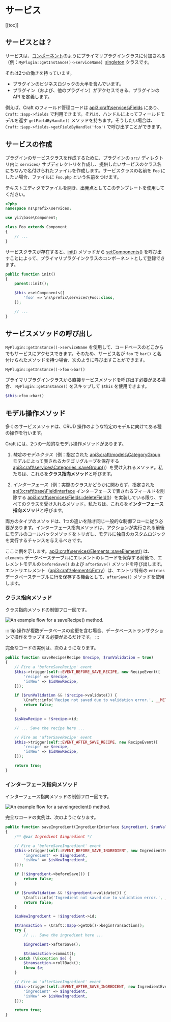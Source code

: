 # サービス

[[toc]]

## サービスとは？

サービスは、[コンポーネント](https://www.yiiframework.com/doc/guide/2.0/en/structure-application-components)のようにプライマリプラグインクラスに付加される（例：`MyPlugin::getInstance()->serviceName`）[singleton](https://en.wikipedia.org/wiki/Singleton_pattern) クラスです。

それは2つの働きを持っています。

- プラグインのビジネスロジックの大半を含んでいます。
- プラグイン（および、他のプラグイン）がアクセスできる、プラグインの API を定義します。

例えば、Craft のフィールド管理コードは <api3:craft\services\Fields> にあり、`Craft::$app->fields` で利用できます。それは、ハンドルによってフィールドモデルを返す `getFieldByHandle()` メソッドを持ちます。そうしたい場合は、`Craft::$app->fields->getFieldByHandle('foo')` で呼び出すことができます。

## サービスの作成

プラグインのサービスクラスを作成するために、プラグインの `src/` ディレクトリ内に `services/` サブディレクトリを作成し、提供したいサービスのクラス名にちなんで名付けられたファイルを作成します。サービスクラスの名前を `Foo` にしたい場合、ファイルに `Foo.php` という名前をつけます。

テキストエディタでファイルを開き、出発点としてこのテンプレートを使用してください。

```php
<?php
namespace ns\prefix\services;

use yii\base\Component;

class Foo extends Component
{
    // ...
}
```

サービスクラスが存在すると、[init()](yii2:yii\base\BaseObject::init()) メソッドから [setComponents()](yii2:yii\di\ServiceLocator::setComponents()) を呼び出すことによって、プライマリプラグインクラスのコンポーネントとして登録できます。

```php
public function init()
{
    parent::init();

    $this->setComponents([
        'foo' => \ns\prefix\services\Foo::class,
    ]);

    // ...
}
```

## サービスメソッドの呼び出し

`MyPlugin::getInstance()->serviceName` を使用して、コードベースのどこからでもサービスにアクセスできます。そのため、サービス名が `foo` で `bar()` と名付けられたメソッドを持つ場合、次のように呼び出すことができます。

```php
MyPlugin::getInstance()->foo->bar()
```

プライマリプラグインクラスから直接サービスメソッドを呼び出す必要がある場合、 `MyPlugin::getInstance()` をスキップして `$this` を使用できます。

```php
$this->foo->bar()
```

## モデル操作メソッド

多くのサービスメソッドは、CRUD 操作のような特定のモデルに向けてある種の操作を行います。

Craft には、2つの一般的なモデル操作メソッドがあります。

1. *特定のモデルクラス*（例：指定された <api3:craft\models\CategoryGroup> モデルによって表されるカテゴリグループを保存する <api3:craft\services\Categories::saveGroup()>）を受け入れるメソッド。私たちは、これらを**クラス指向メソッド**と呼びます。

2. *インターフェース*（例：実際のクラスかどうかに関わらず、指定された <api3:craft\base\FieldInterface> インターフェースで表されるフィールドを削除する <api3:craft\services\Fields::deleteField()>）を実装している限り、すべてのクラスを受け入れるメソッド。私たちは、これらを**インターフェース指向メソッド**と呼びます。

両方のタイプのメソッドは、1つの違いを除き同じ一般的な制御フローに従う必要があります。インターフェース指向メソッドは、アクションが実行される前後にモデルのコールバックメソッドをトリガし、モデルに独自のカスタムロジックを実行するチャンスを与えるべきです。

ここに例を示します。<api3:craft\services\Elements::saveElement()> は、`elements` データベーステーブルにエレメントのレコードを保存する前後で、エレメントモデルの `beforeSave()` および `afterSave()` メソッドを呼び出します。 エントリエレメント（<api3:craft\elements\Entry>）は、エントリ特有の `entries` データベーステーブルに行を保存する機会として、`afterSave()` メソッドを使用します。

### クラス指向メソッド

クラス指向メソッドの制御フロー図です。

![An example flow for a saveRecipe() method.](../../images/save-component--class.png)

::: tip
操作が複数データベースの変更を含む場合、データベーストランザクションで操作をラップする必要があるだけです。
:::

完全なコードの実例は、次のようになります。

```php
public function saveRecipe(Recipe $recipe, $runValidation = true)
{
    // Fire a 'beforeSaveRecipe' event
    $this->trigger(self::EVENT_BEFORE_SAVE_RECIPE, new RecipeEvent([
        'recipe' => $recipe,
        'isNew' => $isNewRecipe,
    ]));

    if ($runValidation && !$recipe->validate()) {
        \Craft::info('Recipe not saved due to validation error.', __METHOD__);
        return false;
    }

    $isNewRecipe = !$recipe->id;

    // ... Save the recipe here ...

    // Fire an 'afterSaveRecipe' event
    $this->trigger(self::EVENT_AFTER_SAVE_RECIPE, new RecipeEvent([
        'recipe' => $recipe,
        'isNew' => $isNewRecipe,
    ]));

    return true;
}
```

### インターフェース指向メソッド

インターフェース指向メソッドの制御フロー図です。

![An example flow for a saveIngredient() method.](../../images/save-component--interface.png)

完全なコードの実例は、次のようになります。

```php
public function saveIngredient(IngredientInterface $ingredient, $runValidation = true)
{
    /** @var Ingredient $ingredient */

    // Fire a 'beforeSaveIngredient' event
    $this->trigger(self::EVENT_BEFORE_SAVE_INGREDIENT, new IngredientEvent([
        'ingredient' => $ingredient,
        'isNew' => $isNewIngredient,
    ]));

    if (!$ingredient->beforeSave()) {
        return false;
    }

    if ($runValidation && !$ingredient->validate()) {
        \Craft::info('Ingredient not saved due to validation error.', __METHOD__);
        return false;
    }

    $isNewIngredient = !$ingredient->id;

    $transaction = \Craft::$app->getDb()->beginTransaction();
    try {
        // ... Save the ingredient here ...

        $ingredient->afterSave();

        $transaction->commit();
    } catch (\Exception $e) {
        $transaction->rollBack();
        throw $e;
    }

    // Fire an 'afterSaveIngredient' event
    $this->trigger(self::EVENT_AFTER_SAVE_INGREDIENT, new IngredientEvent([
        'ingredient' => $ingredient,
        'isNew' => $isNewIngredient,
    ]));

    return true;
}
```


